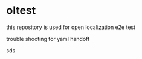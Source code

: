 # oltest
this repository is used for open localization e2e test

trouble shooting for yaml handoff

sds
